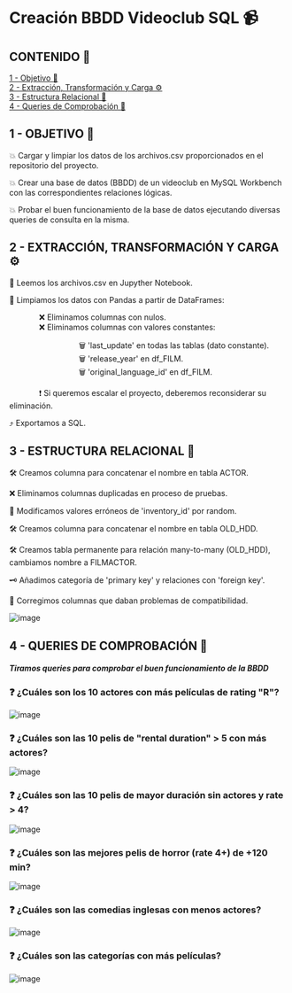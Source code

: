 # Creación BBDD Videoclub SQL 📹
## CONTENIDO 📑
[1 - Objetivo 🎯](#O)<br />
[2 - Extracción, Transformación y Carga ⚙️](#ETL) <br />
[3 - Estructura Relacional 🧩](#ER)<br />
[4 - Queries de Comprobación 🤔](#QC)<br />

## 1 - OBJETIVO 🎯<a name="O"/> 
💥 Cargar y limpiar los datos de los archivos.csv proporcionados en el repositorio del proyecto.

💥 Crear una base de datos (BBDD) de un videoclub en MySQL Workbench con las correspondientes relaciones lógicas.

💥 Probar el buen funcionamiento de la base de datos ejecutando diversas queries de consulta en la misma. 

## 2 - EXTRACCIÓN, TRANSFORMACIÓN Y CARGA ⚙️<a name="ETL"/>

📁 Leemos los archivos.csv en Jupyther Notebook. <br />

🧼 Limpiamos los datos con Pandas a partir de DataFrames: <br />

&emsp; &emsp; &emsp; ❌ Eliminamos columnas con nulos. <br />
&emsp; &emsp; &emsp; ❌ Eliminamos columnas con valores constantes: <br />

&emsp; &emsp; &emsp; &emsp; &emsp; &emsp; &emsp; 🗑️ 'last_update' en todas las tablas (dato constante). <br />
&emsp; &emsp; &emsp; &emsp; &emsp; &emsp; &emsp; 🗑️ 'release_year' en df_FILM. <br />
&emsp; &emsp; &emsp; &emsp; &emsp; &emsp; &emsp; 🗑️ 'original_language_id' en df_FILM.  <br />

&emsp; &emsp; &emsp; ❗ Si queremos escalar el proyecto, deberemos reconsiderar su eliminación.

⤴️ Exportamos a SQL. <br />

## 3 - ESTRUCTURA RELACIONAL 🧩<a name="ER"/>

🛠️ Creamos columna para concatenar el nombre en tabla ACTOR. <br />

❌ Eliminamos columnas duplicadas en proceso de pruebas. <br />

🔢 Modificamos valores erróneos de 'inventory_id' por random. <br />

🛠️ Creamos columna para concatenar el nombre en tabla OLD_HDD. <br />

🛠️ Creamos tabla permanente para relación many-to-many (OLD_HDD), cambiamos nombre a FILMACTOR. <br />

🗝️ Añadimos categoría de 'primary key' y relaciones con 'foreign key'. <br />

🔌 Corregimos columnas que daban problemas de compatibilidad. <br />

![image](https://user-images.githubusercontent.com/109532909/200290927-2044aa71-2963-4d3c-b74f-c117696bf5d3.png)


## 4 - QUERIES DE COMPROBACIÓN 🤔 <a name="QC"/>
##### Tiramos queries para comprobar el buen funcionamiento de la BBDD

### ❓ ¿Cuáles son los 10 actores con más películas de rating "R"?

![image](https://user-images.githubusercontent.com/109532909/187027815-0f5157a5-5863-4b5b-880d-17cf2485b584.png)

### ❓ ¿Cuáles son las 10 pelis de "rental duration" > 5 con más actores?

![image](https://user-images.githubusercontent.com/109532909/187027861-0c2b892c-5d3f-495b-811c-a9cdae59cc5d.png)

### ❓ ¿Cuáles son las 10 pelis de mayor duración sin actores y rate >  4?

![image](https://user-images.githubusercontent.com/109532909/187027866-703a4a13-1d9f-4624-bcee-e8ce3c9ead3c.png)

### ❓ ¿Cuáles son las mejores pelis de horror (rate 4+) de +120 min?

![image](https://user-images.githubusercontent.com/109532909/187027873-3680ee65-3ce7-4ac2-8b69-b5c76db210e8.png)

### ❓ ¿Cuáles son las comedias inglesas con menos actores?

![image](https://user-images.githubusercontent.com/109532909/187027878-4bfb2583-d823-48a7-a503-ead38c5f0536.png)

### ❓ ¿Cuáles son las categorías con más películas?

![image](https://user-images.githubusercontent.com/109532909/187027884-242bf1d1-3281-46db-bf37-fbea79412e7c.png)

